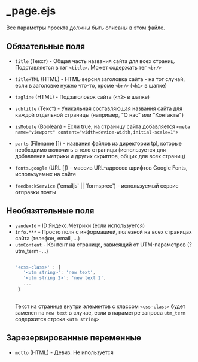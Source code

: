 # _page.ejs #

Все параметры проекта должны быть описаны в этом файле.

## Обязательные поля ##

* ```title``` (Текст) - Общая часть названия сайта для всех страниц. Подставляется в тэг ```<title>```. Может содержать тег ```<br/>```
* ```titleHTML``` (HTML) - HTML-версия заголовка сайта - на тот случай, если в заголовке нужно что-то, кроме ```<br/>``` (```<h1>``` в шапке)
* ```tagline``` (HTML) - Подзаголовок сайта (```<h2>``` в шапке)
* ```subtitle``` (Текст) - Уникальная составляющая названия сайта для каждой отдельной страницы (например, "О нас" или "Контакты")

* ```isMobile``` (Boolean) - Если true, на страницу сайта добавляется ```<meta name="viewport" content="width=device-width,initial-scale=1">```
* ```parts``` (Filename []) - названия файлов из директории tpl, которые необходимо включить в тело страницы (используется для добавления метрики и других скриптов, общих для всех страниц)
* ```fonts.google``` (URL []) - массив URL-адресов шрифтов Google Fonts, используемых на сайте
* ```feedbackService``` ('emailjs' || 'formspree') - используемый сервис отправки почты

## Необязятельные поля ##
* ```yandexId``` - ID Яндекс.Метрики (если используется)
* ```info.***``` - Просто поля с информацией, полезной на всех страницах сайта (телефон, email, ...)
* ```utmContent``` - Контент на странице, зависящий от UTM-параметров (?utm_term=...)  
   ```javascript
   
   '<css-class>' : {
      '<utm string>': 'new text',
      '<utm string 2>': 'new text 2',
      ...
    }
    
   ```  
   Текст на странице внутри элементов с классом ```<css-class>``` будет заменен на ```new text``` в случае, если в параметре запроса ```utm_term``` содержится строка ```<utm string>```
 

## Зарезервированные переменные ##
* ```motto``` (HTML) - Девиз. Не ипользуется
